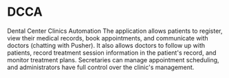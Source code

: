 # DCCA
Dental Center Clinics Automation 
 The application allows patients to register, view their medical records, book appointments, and communicate with doctors (chatting with Pusher). It also allows doctors to follow up with patients, record treatment session information in the patient's record, and monitor treatment plans. Secretaries can manage appointment scheduling, and administrators have full control over the clinic's management.
